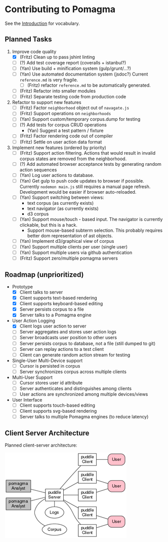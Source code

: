 # Contributing to Pomagma

See the [Introduction](/doc/intro.md) for vocabulary.

## Planned Tasks

1.  Improve code quality
    -   [x] (Fritz) Clean up to pass jshint linting
    -   [ ] (?) Add test coverage report (coveralls + istanbul?)
    -   [ ] (Yan) Use build + minification system (gulp/grunt/...?)
    -   [ ] (Yan) Use automated documentation system (jsdoc?)
        Current `reference.md` is very fragile.
        - [ ] (Fritz) refactor `reference.md` to be automatically generated.
    -   [ ] (Fritz) Refactor into smaller modules
    -   [ ] (Fritz) Separate testing code from production code

2.  Refactor to support new features
    -   [ ] (Fritz) Factor `neighborhood` object out of `navagate.js`
    -   [ ] (Fritz) Support operations on `neighborhoods`
    -   [ ] (Yan) Support custom/temporary corpus.dump for testing
    -   [ ] (?) Add tests for corpus CRUD operations
        - (Yan) Suggest a test pattern / fixture
    -   [ ] (Fritz) Factor rendering code out of compiler
    -   [ ] (Fritz) Settle on user action data format

4.  Implement new features (ordered by priority)
    -   [ ] (Fritz) Support action filtering.
        Actions that would result in invalid corpus states are removed from
        the neighborhood.
    -   [ ] (?) Add automated browser acceptance tests
        by generating random action sequences
    -   [ ] (Yan) Log user actions to database.
    -   [ ] (Yan) Get gulp to push code updates to browser if possible.
        Currently `nodemon main.js` still requires a manual page refresh.
        Development would be easier if browser auto-reloaded.
    -   [ ] (Yan) Support switching between views:
        - text corpus (as currently exists)
        - text navigator (as currently exists)
        - d3 corpus
    -   [ ] (Yan) Support mouse/touch - based input.
        The navigator is currently clickable, but this is a hack.
        -   Support mouse-based subterm selection.
            This probably requires better dom representation of ast objects.
    -   [ ] (Yan) Implement d3/graphical view of corpus
    -   [ ] (Yan) Support multiple clients per user (single user)
    -   [ ] (Yan) Support multiple users via github authentication
    -   [ ] (Fritz) Support zero/multiple pomagma servers

## Roadmap (unprioritized)

- Prototype
    - [x] Client talks to server
    - [x] Client supports text-based rendering
    - [x] Client supports keyboard-based editing
    - [x] Server persists corpus to a file
    - [x] Server talks to a Pomagma engine
- User Action Logging
    - [x] Client logs user action to server
    - [ ] Server aggregates and stores user action logs
    - [ ] Server broadcasts user position to other users
    - [ ] Server persists corpus to database, not a file (still dumped to git)
    - [ ] Server can replay actions to a test client
    - [ ] Client can generate random action stream for testing
- Single-User Multi-Device support
    - [ ] Cursor is persisted in corpus
    - [ ] Server synchronizes corpus across multiple clients
- Multi-User Support
    - [ ] Cursor stores user id attribute
    - [ ] Server authenticates and distinguishes among clients
    - [ ] User actions are synchronized among multiple devices/views
- User Interface
    - [ ] Client supports touch-based editing
    - [ ] Client supports svg-based rendering
    - [ ] Server talks to multiple Pomagma engines (to reduce latency)

## Client Server Architecture

Planned client-server architecture:

[![Architecture](/doc/architecture.png)](/doc/architecture.pdf)
